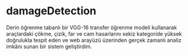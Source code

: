 # damageDetection
Derin öğrenme tabanlı bir VGG-16 transfer öğrenme modeli kullanarak araçlardaki çökme, çizik, far ve cam hasarlarını sekiz kategoride yüksek doğrulukla tespit eden ve web arayüzü üzerinden gerçek zamanlı analiz imkânı sunan bir sistem geliştirdim.
